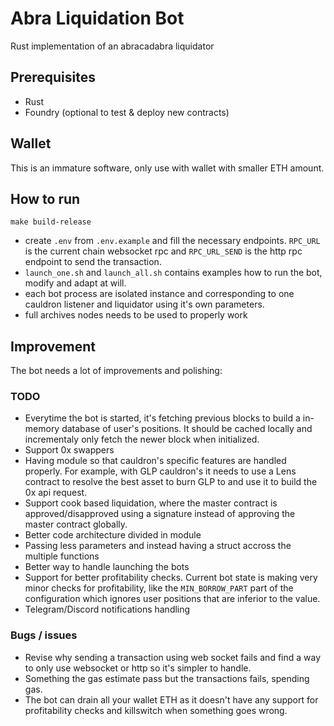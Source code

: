 # Abra Liquidation Bot
Rust implementation of an abracadabra liquidator

## Prerequisites
- Rust
- Foundry (optional to test & deploy new contracts)

## Wallet
This is an immature software, only use with wallet with smaller ETH amount.

## How to run
```
make build-release
```

- create `.env` from `.env.example` and fill the necessary endpoints. `RPC_URL` is the current chain websocket rpc and `RPC_URL_SEND` is the http rpc endpoint to send the transaction.
- `launch_one.sh` and `launch_all.sh` contains examples how to run the bot, modify and adapt at will.
- each bot process are isolated instance and corresponding to one cauldron listener and liquidator using it's own parameters.
- full archives nodes needs to be used to properly work

## Improvement
The bot needs a lot of improvements and polishing:

### TODO
- Everytime the bot is started, it's fetching previous blocks to build a in-memory database of user's positions. It should be cached locally and incrementaly only fetch the newer block when initialized.
- Support 0x swappers
- Having module so that cauldron's specific features are handled properly. For example, with GLP cauldron's it needs to use a Lens contract to resolve the best asset to burn GLP to and use it to build the 0x api request.
- Support cook based liquidation, where the master contract is approved/disapproved using a signature instead of approving the master contract globally.
- Better code architecture divided in module
- Passing less parameters and instead having a struct accross the multiple functions
- Better way to handle launching the bots
- Support for better profitability checks. Current bot state is making very minor checks for profitability, like the `MIN_BORROW_PART` part of the configuration which ignores user positions that are inferior to the value.
- Telegram/Discord notifications handling

### Bugs / issues
- Revise why sending a transaction using web socket fails and find a way to only use websocket or http so it's simpler to handle.
- Something the gas estimate pass but the transactions fails, spending gas.
- The bot can drain all your wallet ETH as it doesn't have any support for profitability checks and killswitch when something goes wrong.
